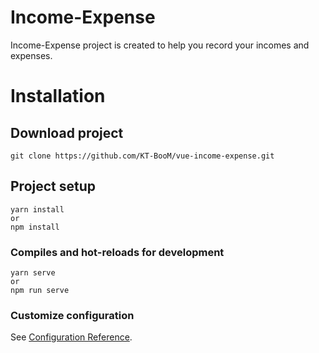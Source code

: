 # Income-Expense

Income-Expense project is created to help you record your incomes and expenses.

# Installation

## Download project
```
git clone https://github.com/KT-BooM/vue-income-expense.git
```

## Project setup
```
yarn install
or
npm install
```

### Compiles and hot-reloads for development
```
yarn serve
or
npm run serve
```

### Customize configuration
See [Configuration Reference](https://cli.vuejs.org/config/).
